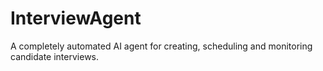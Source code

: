 # InterviewAgent
A completely automated AI agent for creating, scheduling and monitoring candidate interviews.
